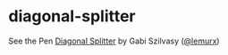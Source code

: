 # diagonal-splitter
  <span>See the Pen <a href="https://codepen.io/lemurx/pen/LBqBVM">
  Diagonal Splitter</a> by Gabi  Szilvasy (<a href="https://codepen.io/lemurx">@lemurx</a>)
